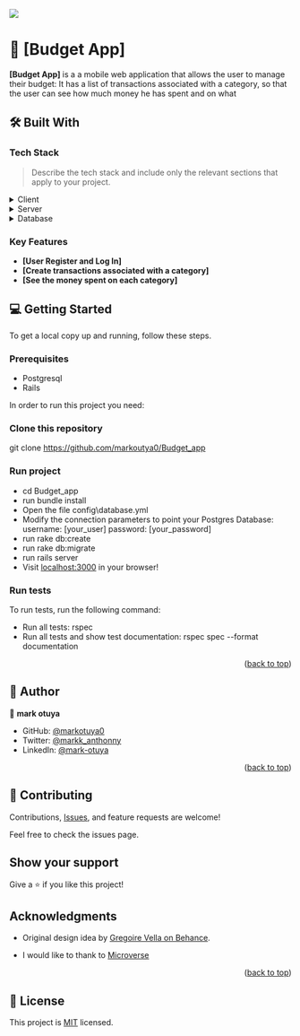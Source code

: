 <a name="readme-top"></a>

![](https://img.shields.io/badge/Microverse-blueviolet)

# 📖 [Budget App] <a name="about-project"></a>

**[Budget App]** is a a mobile web application that allows the user to manage their budget: It has a list of transactions associated with a category, so that the user can see how much money he has spent and on what

## 🛠 Built With <a name="built-with"></a>

### Tech Stack <a name="tech-stack"></a>

> Describe the tech stack and include only the relevant sections that apply to your project.

<details>
  <summary>Client</summary>
  <ul>
    <li><a href="https://html.com/">Html</a></li>
     <li><a href="https://getbootstrap.com/">Bootstrap</a></li>
  </ul>
</details>

<details>
  <summary>Server</summary>
  <ul>
    <li><a href="https://guides.rubyonrails.org/index.html">Ruby on Rails</a></li>
  </ul>
</details>

<details>
<summary>Database</summary>
  <ul>
    <li><a href="https://www.postgresql.org/">PostgreSQL</a></li>
  </ul>
</details>

### Key Features <a name="key-features"></a>

- **[User Register and Log In]**
- **[Create transactions associated with a category]**
- **[See the money spent on each category]**


## 💻 Getting Started <a name="getting-started"></a>

To get a local copy up and running, follow these steps.

### Prerequisites
- Postgresql
- Rails

In order to run this project you need:

### Clone this repository
git clone https://github.com/markoutya0/Budget_app

### Run project
- cd Budget_app
- run bundle install
- Open the file config\database.yml
- Modify the connection parameters to point your Postgres Database: username: [your_user] password: [your_password]
- run rake db:create
- run rake db:migrate
- run rails server
- Visit [localhost:3000](http://localhost:3000) in your browser!


### Run tests
To run tests, run the following command:
- Run all tests: rspec
- Run all tests and show test documentation: rspec spec --format documentation

<p align="right">(<a href="#readme-top">back to top</a>)</p>

## 👥 Author <a name="authors"></a>

👤 **mark otuya**

- GitHub: [@markotuya0](https://github.com/markotuya0)
- Twitter: [@markk_anthonny](https://twitter.com/mark_anthonny)
- LinkedIn: [@mark-otuya](https://www.linkedin.com/in/mark-otuya) 

<p align="right">(<a href="#readme-top">back to top</a>)</p>

## 🤝 Contributing

Contributions, [Issues](https://github.com/markotuya0/Budget_app/issues), and feature requests are welcome!

Feel free to check the issues page.

## Show your support

Give a ⭐️ if you like this project!

## Acknowledgments

- Original design idea by [Gregoire Vella on Behance](https://www.behance.net/gregoirevella).

- I would like to thank to [Microverse](https://www.microverse.org/)

<p align="right">(<a href="#readme-top">back to top</a>)</p>

## 📝 License

This project is [MIT](https://github.com/markotuya0/Budget_app/blob/master/License) licensed.
